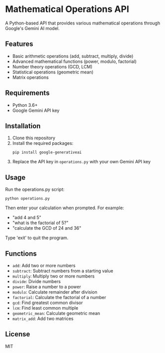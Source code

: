 # Mathematical Operations API

A Python-based API that provides various mathematical operations through Google's Gemini AI model.

## Features

- Basic arithmetic operations (add, subtract, multiply, divide)
- Advanced mathematical functions (power, modulo, factorial)
- Number theory operations (GCD, LCM)
- Statistical operations (geometric mean)
- Matrix operations

## Requirements

- Python 3.6+
- Google Gemini API key

## Installation

1. Clone this repository
2. Install the required packages:
   ```
   pip install google-generativeai
   ```
3. Replace the API key in `operations.py` with your own Gemini API key

## Usage

Run the operations.py script:

```
python operations.py
```

Then enter your calculation when prompted. For example:
- "add 4 and 5"
- "what is the factorial of 5?"
- "calculate the GCD of 24 and 36"

Type 'exit' to quit the program.

## Functions

- `add`: Add two or more numbers
- `subtract`: Subtract numbers from a starting value
- `multiply`: Multiply two or more numbers
- `divide`: Divide numbers
- `power`: Raise a number to a power
- `modulo`: Calculate remainder after division
- `factorial`: Calculate the factorial of a number
- `gcd`: Find greatest common divisor
- `lcm`: Find least common multiple
- `geometric_mean`: Calculate geometric mean
- `matrix_add`: Add two matrices

## License

MIT

